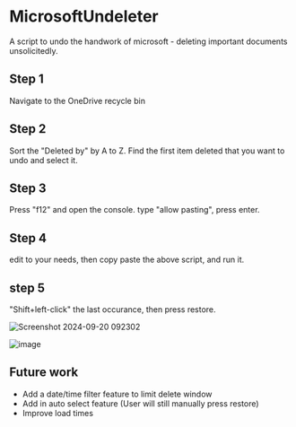 # MicrosoftUndeleter
A script to undo the handwork of microsoft - deleting important documents unsolicitedly.

## Step 1

Navigate to the OneDrive recycle bin

## Step 2

Sort the "Deleted by" by A to Z. Find the first item deleted that you want to undo and select it.

## Step 3

Press "f12" and open the console. type "allow pasting", press enter.

## Step 4

edit to your needs, then copy paste the above script, and run it.

## step 5

"Shift+left-click" the last occurance, then press restore.

![Screenshot 2024-09-20 092302](https://github.com/user-attachments/assets/0dd5a178-6c53-49c9-879d-5727c5dc6eba)

![image](https://github.com/user-attachments/assets/56828bbb-b546-49c0-950d-06410035fd54)


## Future work

 - Add a date/time filter feature to limit delete window
 - Add in auto select feature (User will still manually press restore)
 - Improve load times
